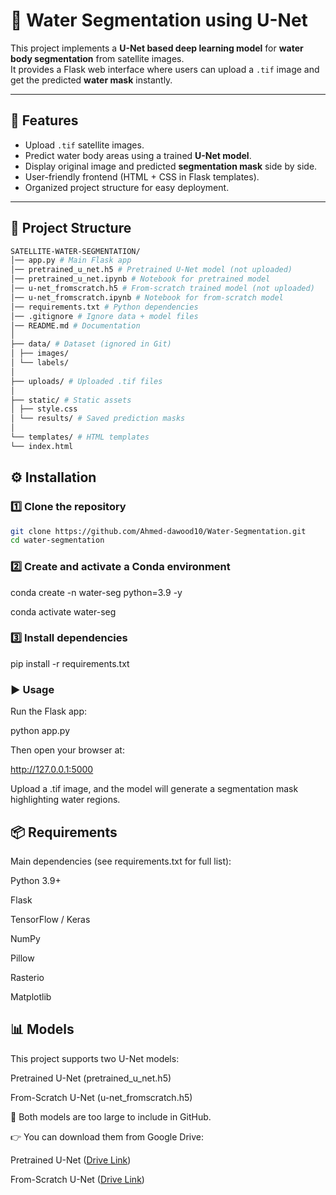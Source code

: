 # 🌊 Water Segmentation using U-Net

This project implements a **U-Net based deep learning model** for **water body segmentation** from satellite images.  
It provides a Flask web interface where users can upload a `.tif` image and get the predicted **water mask** instantly.

---

## 🚀 Features
- Upload `.tif` satellite images.
- Predict water body areas using a trained **U-Net model**.
- Display original image and predicted **segmentation mask** side by side.
- User-friendly frontend (HTML + CSS in Flask templates).
- Organized project structure for easy deployment.

---

## 📂 Project Structure
``` bash
SATELLITE-WATER-SEGMENTATION/
│── app.py # Main Flask app
│── pretrained_u_net.h5 # Pretrained U-Net model (not uploaded)
│── pretrained_u_net.ipynb # Notebook for pretrained model
│── u-net_fromscratch.h5 # From-scratch trained model (not uploaded)
│── u-net_fromscratch.ipynb # Notebook for from-scratch model
│── requirements.txt # Python dependencies
│── .gitignore # Ignore data + model files
│── README.md # Documentation
│
├── data/ # Dataset (ignored in Git)
│ ├── images/
│ └── labels/
│
├── uploads/ # Uploaded .tif files
│
├── static/ # Static assets
│ ├── style.css
│ └── results/ # Saved prediction masks
│
└── templates/ # HTML templates
└── index.html

```

## ⚙️ Installation

### 1️⃣ Clone the repository
```bash
git clone https://github.com/Ahmed-dawood10/Water-Segmentation.git
cd water-segmentation
```
### 2️⃣ Create and activate a Conda environment

conda create -n water-seg python=3.9 -y

conda activate water-seg

### 3️⃣ Install dependencies

pip install -r requirements.txt

### ▶️ Usage

Run the Flask app:

python app.py

Then open your browser at:

http://127.0.0.1:5000

Upload a .tif image, and the model will generate a segmentation mask highlighting water regions.

## 📦 Requirements
 Main dependencies (see requirements.txt for full list):

Python 3.9+

Flask

TensorFlow / Keras

NumPy

Pillow

Rasterio

Matplotlib


## 📊 Models

This project supports two U-Net models:

Pretrained U-Net (pretrained_u_net.h5)

From-Scratch U-Net (u-net_fromscratch.h5)

📌 Both models are too large to include in GitHub.

👉 You can download them from Google Drive:

Pretrained U-Net ([Drive Link](https://drive.google.com/file/d/1Zeg6qpXruHVJK_odAQyOpxoPxzuHqMtv/view?usp=drive_link))

From-Scratch U-Net ([Drive Link](https://drive.google.com/file/d/1NXmAyHKJHx23ux_Myv5jEWD4FGq3QZYh/view?usp=drive_link))









